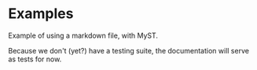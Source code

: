 # Examples

Example of using a markdown file, with MyST.

Because we don't (yet?) have a testing suite, the documentation will serve as
tests for now.

```{tags} mdexamples, tagdocumentation
```

